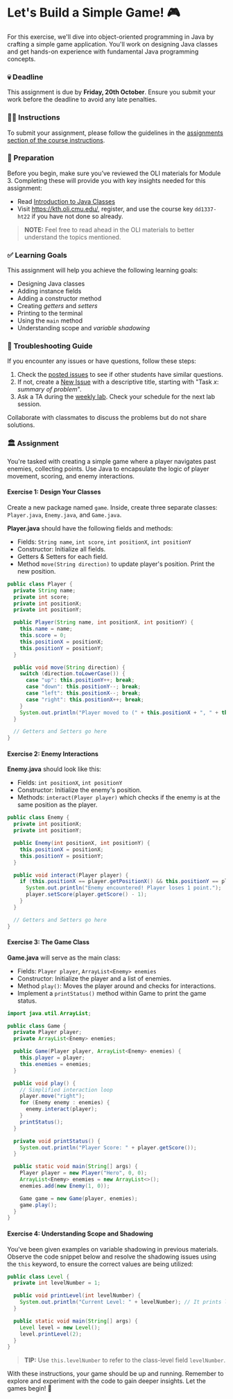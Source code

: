 # **Let's Build a Simple Game! 🎮**

For this exercise, we'll dive into object-oriented programming in Java by crafting a simple game application. You'll work on designing Java classes and get hands-on experience with fundamental Java programming concepts.

### 💀 Deadline

This assignment is due by **Friday, 20th October**. Ensure you submit your work before the deadline to avoid any late penalties.

### 👩‍🏫 Instructions

To submit your assignment, please follow the guidelines in the [assignments section of the course instructions](https://gits-15.sys.kth.se/inda-22/course-instructions#assignments).

### 📝 Preparation

Before you begin, make sure you’ve reviewed the OLI materials for Module 3. Completing these will provide you with key insights needed for this assignment:

- Read [Introduction to Java Classes](https://kth.oli.cmu.edu/jcourse/webui/syllabus/module.do?context=f5e5a808ac1f088812f2a8ce315bac60)
- Visit https://kth.oli.cmu.edu/, register, and use the course key `dd1337-ht22` if you have not done so already.

> **NOTE:** Feel free to read ahead in the OLI materials to better understand the topics mentioned.

### ✅ Learning Goals

This assignment will help you achieve the following learning goals:

- Designing Java classes
- Adding instance fields
- Adding a constructor method
- Creating *getters* and *setters*
- Printing to the terminal
- Using the `main` method
- Understanding scope and *variable shadowing*

### 🚨 Troubleshooting Guide

If you encounter any issues or have questions, follow these steps:

1. Check the [posted issues](https://gits-15.sys.kth.se/inda-22/help/issues) to see if other students have similar questions.
2. If not, create a [New Issue](https://gits-15.sys.kth.se/inda-22/help/issues/new) with a descriptive title, starting with "Task *x*: *summary of problem*".
3. Ask a TA during the [weekly lab](https://queue.csc.kth.se/Queue/INDA). Check your schedule for the next lab session.

Collaborate with classmates to discuss the problems but do not share solutions.

### 🏛 Assignment

You're tasked with creating a simple game where a player navigates past enemies, collecting points. Use Java to encapsulate the logic of player movement, scoring, and enemy interactions.

#### Exercise 1: Design Your Classes

Create a new package named `game`. Inside, create three separate classes: `Player.java`, `Enemy.java`, and `Game.java`.

**Player.java** should have the following fields and methods:

- Fields: `String name`, `int score`, `int positionX`, `int positionY`
- Constructor: Initialize all fields.
- Getters & Setters for each field.
- Method `move(String direction)` to update player's position. Print the new position.
  
```java
public class Player {
  private String name;
  private int score;
  private int positionX;
  private int positionY;

  public Player(String name, int positionX, int positionY) {
    this.name = name;
    this.score = 0;
    this.positionX = positionX;
    this.positionY = positionY;
  }

  public void move(String direction) {
    switch (direction.toLowerCase()) {
      case "up": this.positionY++; break;
      case "down": this.positionY--; break;
      case "left": this.positionX--; break;
      case "right": this.positionX++; break;
    }
    System.out.println("Player moved to (" + this.positionX + ", " + this.positionY + ")");
  }

  // Getters and Setters go here
}
```

#### Exercise 2: Enemy Interactions

**Enemy.java** should look like this:

- Fields: `int positionX`, `int positionY`
- Constructor: Initialize the enemy's position.
- Methods: `interact(Player player)` which checks if the enemy is at the same position as the player.
  
```java
public class Enemy {
  private int positionX;
  private int positionY;

  public Enemy(int positionX, int positionY) {
    this.positionX = positionX;
    this.positionY = positionY;
  }

  public void interact(Player player) {
    if (this.positionX == player.getPositionX() && this.positionY == player.getPositionY()) {
      System.out.println("Enemy encountered! Player loses 1 point.");
      player.setScore(player.getScore() - 1);
    }
  }

  // Getters and Setters go here
}
```

#### Exercise 3: The Game Class

**Game.java** will serve as the main class:

- Fields: `Player player`, `ArrayList<Enemy> enemies`
- Constructor: Initialize the player and a list of enemies.
- Method `play()`: Moves the player around and checks for interactions.
- Implement a `printStatus()` method within Game to print the game status.

```java
import java.util.ArrayList;

public class Game {
  private Player player;
  private ArrayList<Enemy> enemies;

  public Game(Player player, ArrayList<Enemy> enemies) {
    this.player = player;
    this.enemies = enemies;
  }

  public void play() {
    // Simplified interaction loop
    player.move("right");
    for (Enemy enemy : enemies) {
      enemy.interact(player);
    }
    printStatus();
  }

  private void printStatus() {
    System.out.println("Player Score: " + player.getScore());
  }

  public static void main(String[] args) {
    Player player = new Player("Hero", 0, 0);
    ArrayList<Enemy> enemies = new ArrayList<>();
    enemies.add(new Enemy(1, 0));

    Game game = new Game(player, enemies);
    game.play();
  }
}
```

#### Exercise 4: Understanding Scope and Shadowing

You've been given examples on variable shadowing in previous materials. Observe the code snippet below and resolve the shadowing issues using the `this` keyword, to ensure the correct values are being utilized:

```java
public class Level {
  private int levelNumber = 1;

  public void printLevel(int levelNumber) {
    System.out.println("Current Level: " + levelNumber); // It prints local variable, fix this!
  }

  public static void main(String[] args) {
    Level level = new Level();
    level.printLevel(2);
  }
}
```

> **TIP:** Use `this.levelNumber` to refer to the class-level field `levelNumber`.

With these instructions, your game should be up and running. Remember to explore and experiment with the code to gain deeper insights. Let the games begin! 🎯